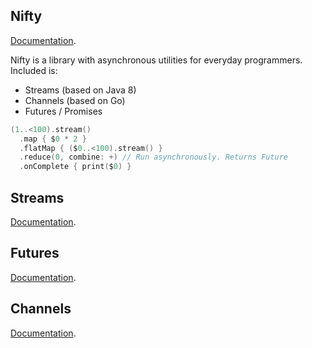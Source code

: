 Nifty
---

[Documentation](http://elvishjerricco.github.io/Nifty/).

Nifty is a library with asynchronous utilities for everyday programmers. Included is:

* Streams (based on Java 8)
* Channels (based on Go)
* Futures / Promises

```swift
(1..<100).stream()
  .map { $0 * 2 }
  .flatMap { ($0..<100).stream() }
  .reduce(0, combine: +) // Run asynchronously. Returns Future
  .onComplete { print($0) }
```

Streams
---

[Documentation](http://elvishjerricco.github.io/Nifty/Structs/Stream.html).

Futures
---

[Documentation](http://elvishjerricco.github.io/Nifty/Structs/Future.html).

Channels
---

[Documentation](http://elvishjerricco.github.io/Nifty/Structs/Channel.html).
